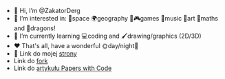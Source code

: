 - 👋 Hi, I’m @ZakatorDerg
- 👀 I’m interested in: 🚀space 🌍geography 🎲🎮games 🎵music 🎨art 🔢maths and 🐉dragons!
- 🌱 I’m currently learning 💻coding and 🖌️drawing/graphics (2D/3D)
- ❤️ That's all, have a wonderful 🌞day/night🌙
- 🙂 Link do mojej [strony](https://zakatorderg.github.io/)
- Link do [fork](https://github.com/ZakatorDerg/Awesome-Knowledge-Graph-Reasoning)
- Link do [artykułu Papers with Code](https://paperswithcode.com/paper/reasoning-over-different-types-of-knowledge)
<!---
ZakatorDerg/ZakatorDerg is a ✨ special ✨ repository because its `README.md` (this file) appears on your GitHub profile.
You can click the Preview link to take a look at your changes.
--->
